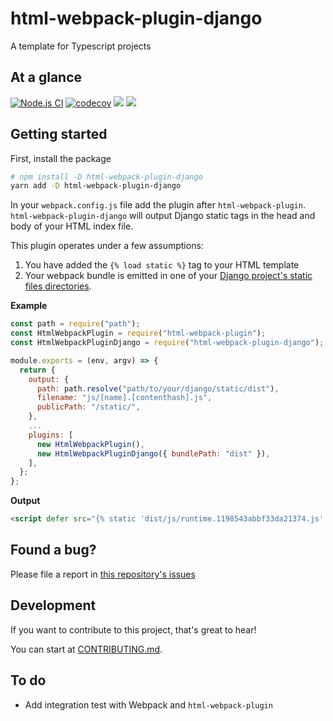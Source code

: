 # html-webpack-plugin-django

A template for Typescript projects

## At a glance

[![Node.js CI](https://github.com/TommasoAmici/html-webpack-plugin-django/actions/workflows/build.yml/badge.svg)](https://github.com/TommasoAmici/html-webpack-plugin-django/actions/workflows/build.yml) [![codecov](https://codecov.io/gh/TommasoAmici/html-webpack-plugin-django/branch/main/graph/badge.svg?token=KYeOxoHseJ)](https://codecov.io/gh/TommasoAmici/html-webpack-plugin-django) <img src="https://img.shields.io/bundlephobia/minzip/html-webpack-plugin-django"> <img src="https://img.shields.io/npm/v/html-webpack-plugin-django">

## Getting started

First, install the package

```sh
# npm install -D html-webpack-plugin-django
yarn add -D html-webpack-plugin-django
```

In your `webpack.config.js` file add the plugin after `html-webpack-plugin`.
`html-webpack-plugin-django` will output Django static tags in the head and body of your HTML index file.

This plugin operates under a few assumptions:

1. You have added the `{% load static %}` tag to your HTML template
2. Your webpack bundle is emitted in one of your [Django project's static files directories](https://docs.djangoproject.com/en/3.2/howto/static-files/).

**Example**

```js
const path = require("path");
const HtmlWebpackPlugin = require("html-webpack-plugin");
const HtmlWebpackPluginDjango = require("html-webpack-plugin-django");

module.exports = (env, argv) => {
  return {
    output: {
      path: path.resolve("path/to/your/django/static/dist"),
      filename: "js/[name].[contenthash].js",
      publicPath: "/static/",
    },
    ...
    plugins: [
      new HtmlWebpackPlugin(),
      new HtmlWebpackPluginDjango({ bundlePath: "dist" }),
    ],
  };
};
```

**Output**

```html
<script defer src="{% static 'dist/js/runtime.1198543abbf33da21374.js' %}"></script>
```

## Found a bug?

Please file a report in [this repository's issues](https://github.com/TommasoAmici/html-webpack-plugin-django/issues)

## Development

If you want to contribute to this project, that's great to hear!

You can start at [CONTRIBUTING.md](./CONTRIBUTING.md).

## To do

- Add integration test with Webpack and `html-webpack-plugin`
